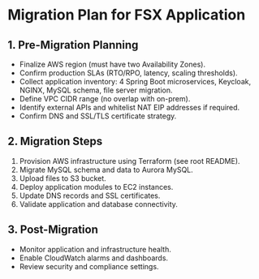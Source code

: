 # Migration Plan for FSX Application

## 1. Pre-Migration Planning

- Finalize AWS region (must have two Availability Zones).
- Confirm production SLAs (RTO/RPO, latency, scaling thresholds).
- Collect application inventory: 4 Spring Boot microservices, Keycloak, NGINX, MySQL schema, file server migration.
- Define VPC CIDR range (no overlap with on-prem).
- Identify external APIs and whitelist NAT EIP addresses if required.
- Confirm DNS and SSL/TLS certificate strategy.

## 2. Migration Steps

1. Provision AWS infrastructure using Terraform (see root README).
2. Migrate MySQL schema and data to Aurora MySQL.
3. Upload files to S3 bucket.
4. Deploy application modules to EC2 instances.
5. Update DNS records and SSL certificates.
6. Validate application and database connectivity.

## 3. Post-Migration

- Monitor application and infrastructure health.
- Enable CloudWatch alarms and dashboards.
- Review security and compliance settings.

